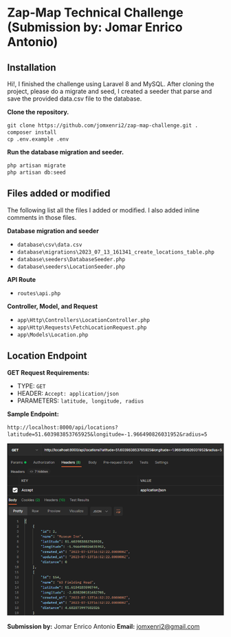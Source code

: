 # Zap-Map Technical Challenge (Submission by: Jomar Enrico Antonio)

## Installation
Hi!, I finished the challenge using Laravel 8 and MySQL. After cloning the project, please do a migrate and seed, I created a seeder that parse and save the provided data.csv file to the database.

**Clone the repository.**

    git clone https://github.com/jomxenri2/zap-map-challenge.git .
    composer install
    cp .env.example .env

**Run the database migration and seeder.**

    php artisan migrate
    php artisan db:seed


## Files added or modified
The following list all the files I added or modified. I also added inline comments in those files.

**Database migration and seeder**

- `database\csv\data.csv`
- `database\migrations\2023_07_13_161341_create_locations_table.php`
- `database\seeders\DatabaseSeeder.php`
- `database\seeders\LocationSeeder.php`

**API Route**

- `routes\api.php`

**Controller, Model, and Request**

- `app\Http\Controllers\LocationController.php`
- `app\Http\Requests\FetchLocationRequest.php`
- `app\Models\Location.php`


## Location Endpoint
**GET Request Requirements:**

- TYPE: `GET`
- HEADER: `Accept: application/json`
- PARAMETERS: `latitude, longitude, radius`

**Sample Endpoint:**

    http://localhost:8000/api/locations?latitude=51.603983853765925&longitude=-1.966490826031952&radius=5

![alt text](https://github.com/jomxenri2/zap-map-challenge/blob/main/public/img/Screenshot-endpoint.png?raw=true)



**Submission by:** Jomar Enrico Antonio
**Email:** jomxenri2@gmail.com